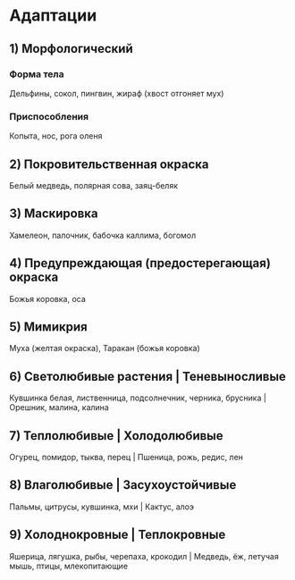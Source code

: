 # Адаптации
## 1) Морфологический
### Форма тела
Дельфины, сокол, пингвин, жираф (хвост отгоняет мух)
### Приспособления
Копыта, нос, рога оленя
## 2) Покровительственная окраска
Белый медведь, полярная сова, заяц-беляк
## 3) Маскировка
Хамелеон, палочник, бабочка каллима, богомол
## 4) Предупреждающая (предостерегающая) окраска
Божья коровка, оса
## 5) Мимикрия
Муха (желтая окраска), Таракан (божья коровка)
## 6) Светолюбивые растения | Теневыносливые
Кувшинка белая, лиственница, подсолнечник, черника, брусника | Орешник, малина, калина
## 7) Теплолюбивые | Холодолюбивые
Огурец, помидор, тыква, перец | Пшеница, рожь, редис, лен
## 8) Влаголюбивые | Засухоустойчивые
Пальмы, цитрусы, кувшинка, мхи | Кактус, алоэ
## 9) Холоднокровные | Теплокровные
Яшерица, лягушка, рыбы, черепаха, крокодил | Медведь, ёж, летучая мышь, птицы, млекопитающие
